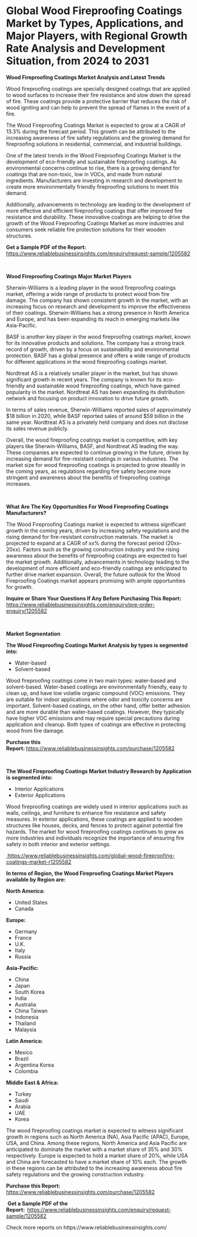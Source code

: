 <p><h1>Global Wood Fireproofing Coatings Market by Types, Applications, and Major Players, with Regional Growth Rate Analysis and Development Situation, from 2024 to 2031</h1></p><p><strong>Wood Fireproofing Coatings Market Analysis and Latest Trends</strong></p>
<p><p>Wood fireproofing coatings are specially designed coatings that are applied to wood surfaces to increase their fire resistance and slow down the spread of fire. These coatings provide a protective barrier that reduces the risk of wood igniting and can help to prevent the spread of flames in the event of a fire.</p><p>The Wood Fireproofing Coatings Market is expected to grow at a CAGR of 13.3% during the forecast period. This growth can be attributed to the increasing awareness of fire safety regulations and the growing demand for fireproofing solutions in residential, commercial, and industrial buildings.</p><p>One of the latest trends in the Wood Fireproofing Coatings Market is the development of eco-friendly and sustainable fireproofing coatings. As environmental concerns continue to rise, there is a growing demand for coatings that are non-toxic, low in VOCs, and made from natural ingredients. Manufacturers are investing in research and development to create more environmentally friendly fireproofing solutions to meet this demand.</p><p>Additionally, advancements in technology are leading to the development of more effective and efficient fireproofing coatings that offer improved fire resistance and durability. These innovative coatings are helping to drive the growth of the Wood Fireproofing Coatings Market as more industries and consumers seek reliable fire protection solutions for their wooden structures.</p></p>
<p><strong>Get a Sample PDF of the Report:&nbsp;</strong> <a href="https://www.reliablebusinessinsights.com/enquiry/request-sample/1205582">https://www.reliablebusinessinsights.com/enquiry/request-sample/1205582</a></p>
<p>&nbsp;</p>
<p><strong>Wood Fireproofing Coatings Major Market Players</strong></p>
<p><p>Sherwin-Williams is a leading player in the wood fireproofing coatings market, offering a wide range of products to protect wood from fire damage. The company has shown consistent growth in the market, with an increasing focus on research and development to improve the effectiveness of their coatings. Sherwin-Williams has a strong presence in North America and Europe, and has been expanding its reach in emerging markets like Asia-Pacific.</p><p>BASF is another key player in the wood fireproofing coatings market, known for its innovative products and solutions. The company has a strong track record of growth, driven by a focus on sustainability and environmental protection. BASF has a global presence and offers a wide range of products for different applications in the wood fireproofing coatings market.</p><p>Nordtreat AS is a relatively smaller player in the market, but has shown significant growth in recent years. The company is known for its eco-friendly and sustainable wood fireproofing coatings, which have gained popularity in the market. Nordtreat AS has been expanding its distribution network and focusing on product innovation to drive future growth.</p><p>In terms of sales revenue, Sherwin-Williams reported sales of approximately $18 billion in 2020, while BASF reported sales of around $59 billion in the same year. Nordtreat AS is a privately held company and does not disclose its sales revenue publicly.</p><p>Overall, the wood fireproofing coatings market is competitive, with key players like Sherwin-Williams, BASF, and Nordtreat AS leading the way. These companies are expected to continue growing in the future, driven by increasing demand for fire-resistant coatings in various industries. The market size for wood fireproofing coatings is projected to grow steadily in the coming years, as regulations regarding fire safety become more stringent and awareness about the benefits of fireproofing coatings increases.</p></p>
<p>&nbsp;</p>
<p><strong>What Are The Key Opportunities For Wood Fireproofing Coatings Manufacturers?</strong></p>
<p><p>The Wood Fireproofing Coatings market is expected to witness significant growth in the coming years, driven by increasing safety regulations and the rising demand for fire-resistant construction materials. The market is projected to expand at a CAGR of xx% during the forecast period (20xx-20xx). Factors such as the growing construction industry and the rising awareness about the benefits of fireproofing coatings are expected to fuel the market growth. Additionally, advancements in technology leading to the development of more efficient and eco-friendly coatings are anticipated to further drive market expansion. Overall, the future outlook for the Wood Fireproofing Coatings market appears promising with ample opportunities for growth.</p></p>
<p><strong>Inquire or Share Your Questions If Any Before Purchasing This Report:</strong> <a href="https://www.reliablebusinessinsights.com/enquiry/pre-order-enquiry/1205582">https://www.reliablebusinessinsights.com/enquiry/pre-order-enquiry/1205582</a></p>
<p>&nbsp;</p>
<p><strong>Market Segmentation</strong></p>
<p><strong>The Wood Fireproofing Coatings Market Analysis by types is segmented into:</strong></p>
<p><ul><li>Water-based</li><li>Solvent-based</li></ul></p>
<p><p>Wood fireproofing coatings come in two main types: water-based and solvent-based. Water-based coatings are environmentally friendly, easy to clean up, and have low volatile organic compound (VOC) emissions. They are suitable for indoor applications where odor and toxicity concerns are important. Solvent-based coatings, on the other hand, offer better adhesion and are more durable than water-based coatings. However, they typically have higher VOC emissions and may require special precautions during application and cleanup. Both types of coatings are effective in protecting wood from fire damage.</p></p>
<p><strong>Purchase this Report:&nbsp;</strong><a href="https://www.reliablebusinessinsights.com/purchase/1205582">https://www.reliablebusinessinsights.com/purchase/1205582</a></p>
<p>&nbsp;</p>
<p><strong>The Wood Fireproofing Coatings Market Industry Research by Application is segmented into:</strong></p>
<p><ul><li>Interior Applications</li><li>Exterior Applications</li></ul></p>
<p><p>Wood fireproofing coatings are widely used in interior applications such as walls, ceilings, and furniture to enhance fire resistance and safety measures. In exterior applications, these coatings are applied to wooden structures like houses, decks, and fences to protect against potential fire hazards. The market for wood fireproofing coatings continues to grow as more industries and individuals recognize the importance of ensuring fire safety in both interior and exterior settings.</p></p>
<p><a href="https://www.reliablebusinessinsights.com/global-wood-fireproofing-coatings-market-r1205582">&nbsp;https://www.reliablebusinessinsights.com/global-wood-fireproofing-coatings-market-r1205582</a></p>
<p><strong>In terms of Region, the Wood Fireproofing Coatings Market Players available by Region are:</strong></p>
<p>
    <p> <strong> North America: </strong>
        <ul>
            <li>United States</li>
            <li>Canada</li>
        </ul>
        </p> 
    <p> <strong> Europe: </strong>
        <ul>
            <li>Germany</li>
            <li>France</li>
            <li>U.K.</li>
            <li>Italy</li>
            <li>Russia</li>
        </ul>
        </p> 
    <p> <strong> Asia-Pacific: </strong>
        <ul>
            <li>China</li>
            <li>Japan</li>
            <li>South Korea</li>
            <li>India</li>
            <li>Australia</li>
            <li>China Taiwan</li>
            <li>Indonesia</li>
            <li>Thailand</li>
            <li>Malaysia</li>
        </ul>
        </p> 
    <p> <strong> Latin America: </strong>
        <ul>
            <li>Mexico</li>
            <li>Brazil</li>
            <li>Argentina Korea</li>
            <li>Colombia</li>
        </ul>
        </p> 
    <p> <strong> Middle East & Africa: </strong>
        <ul>
            <li>Turkey</li>
            <li>Saudi</li>
            <li>Arabia</li>
            <li>UAE</li>
            <li>Korea</li>
        </ul>
    </p>
    </p>
<p><p>The wood fireproofing coatings market is expected to witness significant growth in regions such as North America (NA), Asia Pacific (APAC), Europe, USA, and China. Among these regions, North America and Asia Pacific are anticipated to dominate the market with a market share of 35% and 30% respectively. Europe is expected to hold a market share of 20%, while USA and China are forecasted to have a market share of 10% each. The growth in these regions can be attributed to the increasing awareness about fire safety regulations and the growing construction industry.</p></p>
<p><strong>Purchase this Report: </strong><a href="https://www.reliablebusinessinsights.com/purchase/1205582">https://www.reliablebusinessinsights.com/purchase/1205582</a></p>
<p>&nbsp;<strong>Get a Sample PDF of the Report:&nbsp;&nbsp;</strong><a href="https://www.reliablebusinessinsights.com/enquiry/request-sample/1205582">https://www.reliablebusinessinsights.com/enquiry/request-sample/1205582</a></p>
<p><strong></strong></p>
<p>Check more reports on https://www.reliablebusinessinsights.com/</p>